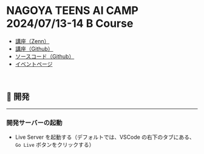 # NAGOYA TEENS AI CAMP 2024/07/13-14 B Course

-   [講座（Zenn）](https://zenn.dev/gura_8/books/nagoya-ai-event-2024-07_b-course)
-   [講座（Github）](https://github.com/itnav/zenn-gura/tree/main/books/nagoya-ai-event-2024-07_b-course)
-   [ソースコード（Github）](https://github.com/itnav/nagoya-ai-event-2024-07_b-course)
-   [イベントページ](https://nt-aicamp.com)

<br />

## 🎱 開発

---

### 開発サーバーの起動

-   Live Server を起動する（デフォルトでは、VSCode の右下のタブにある、`Go Live` ボタンをクリックする）
